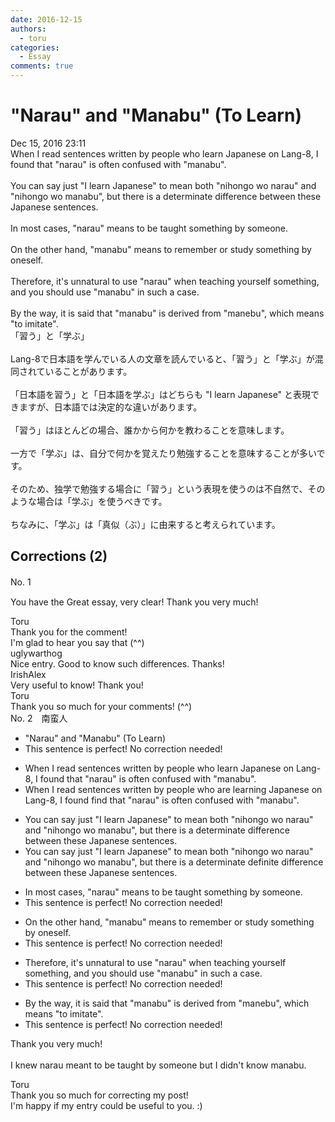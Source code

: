 ```yaml
---
date: 2016-12-15
authors:
  - toru
categories:
  - Essay
comments: true
---
```


# "Narau" and "Manabu" (To Learn)
<div class="date">Dec 15, 2016 23:11</div>
<div id="post"><div id="body_show_ori">
When I read sentences written by people who learn Japanese on Lang-8, I found that "narau" is often confused with "manabu".<br/><br/>You can say just "I learn Japanese" to mean both "nihongo wo narau" and "nihongo wo manabu", but there is a determinate difference between these Japanese sentences.<br/><br/>In most cases, "narau" means to be taught something by someone.<br/><br/>On the other hand, "manabu" means to remember or study something by oneself.<br/><br/>Therefore, it's unnatural to use "narau" when teaching yourself something, and you should use "manabu" in such a case.<br/><br/>By the way, it is said that "manabu" is derived from "manebu", which means "to imitate".
</div></div>

<!-- more -->

<div id="post_ja"><div id="body_show_mo">
「習う」と「学ぶ」<br/><br/>Lang-8で日本語を学んでいる人の文章を読んでいると、「習う」と「学ぶ」が混同されていることがあります。<br/><br/>「日本語を習う」と「日本語を学ぶ」はどちらも "I learn Japanese" と表現できますが、日本語では決定的な違いがあります。<br/><br/>「習う」はほとんどの場合、誰かから何かを教わることを意味します。<br/><br/>一方で「学ぶ」は、自分で何かを覚えたり勉強することを意味することが多いです。<br/><br/>そのため、独学で勉強する場合に「習う」という表現を使うのは不自然で、そのような場合は「学ぶ」を使うべきです。<br/><br/>ちなみに、「学ぶ」は「真似（ぶ）」に由来すると考えられています。
</div></div>

## Corrections (2)
<div id="block"><div class="first_name"> No. 1　<span class="just_name"></span></div><div id="block2">
<p class="comment_small">
 You have the Great essay, very clear! Thank you very much!
</p>

</div><div class="name"><span class="just_name">Toru</span><br>
Thank you for the comment!<br/>I'm glad to hear you say that (^^)
</div>
<div class="name"><span class="just_name">uglywarthog</span><br>
Nice entry. Good to know such differences. Thanks!
</div>
<div class="name"><span class="just_name">IrishAlex</span><br>
Very useful to know! Thank you!
</div>
<div class="name"><span class="just_name">Toru</span><br>
Thank you so much for your comments! (^^)
</div>
</div>
<div id="block"><div class="first_name"> No. 2　<span class="just_name">南蛮人</span></div><div id="block2">
<ul class="correction_field">
<li class="incorrect">"Narau" and "Manabu" (To Learn)</li>
<li class="corrected perfect">This sentence is perfect! No correction needed!</li>
</ul>
<ul class="correction_field">
<li class="incorrect">When I read sentences written by people who learn Japanese on Lang-8, I found that "narau" is often confused with "manabu".</li>
<li class="corrected correct">
When I read sentences written by people who <span class="f_gray">are</span> learn<span class="f_gray">ing</span> Japanese on Lang-8, I <span class="sline"><span class="f_red">found</span></span> <span class="f_blue">find</span> that "narau" is often confused with "manabu".
</li>
</ul>
<ul class="correction_field">
<li class="incorrect">You can say just "I learn Japanese" to mean both "nihongo wo narau" and "nihongo wo manabu", but there is a determinate difference between these Japanese sentences.</li>
<li class="corrected correct">
You can say just "I learn Japanese" to mean both "nihongo wo narau" and "nihongo wo manabu", but there is a <span class="f_gray"><span class="sline">determinate</span></span> <span class="f_gray">definite</span> difference between these Japanese sentences.
</li>
</ul>
<ul class="correction_field">
<li class="incorrect">In most cases, "narau" means to be taught something by someone.</li>
<li class="corrected perfect">This sentence is perfect! No correction needed!</li>
</ul>
<ul class="correction_field">
<li class="incorrect">On the other hand, "manabu" means to remember or study something by oneself.</li>
<li class="corrected perfect">This sentence is perfect! No correction needed!</li>
</ul>
<ul class="correction_field">
<li class="incorrect">Therefore, it's unnatural to use "narau" when teaching yourself something, and you should use "manabu" in such a case.</li>
<li class="corrected perfect">This sentence is perfect! No correction needed!</li>
</ul>
<ul class="correction_field">
<li class="incorrect">By the way, it is said that "manabu" is derived from "manebu", which means "to imitate".</li>
<li class="corrected perfect">This sentence is perfect! No correction needed!</li>
</ul>
<p class="comment_small">
 Thank you very much!
 <br/>
 <br/>
 I knew narau meant to be taught by someone but I didn't know manabu.
</p>

</div><div class="name"><span class="just_name">Toru</span><br>
Thank you so much for correcting my post!<br/>I'm happy if my entry could be useful to you. :)
</div>
</div>
